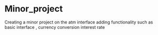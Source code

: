 # Minor_project
Creating a minor project on the atm interface adding functionality 
such as basic interface ,
currency conversion 
interest rate 
